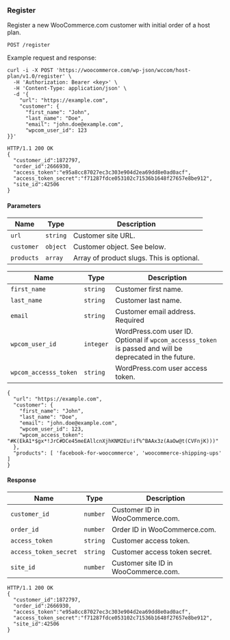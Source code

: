 ### Register

Register a new WooCommerce.com customer with initial order of a host plan.

```
POST /register
```

Example request and response:

```
curl -i -X POST 'https://woocommerce.com/wp-json/wccom/host-plan/v1.0/register' \
  -H 'Authorization: Bearer <key>' \
  -H 'Content-Type: application/json' \
  -d '{
    "url": "https://example.com",
    "customer": {
      "first_name": "John",
      "last_name": "Doe",
      "email": "john.doe@example.com",
      "wpcom_user_id": 123
}}'

HTTP/1.1 200 OK
{
  "customer_id":1872797,
  "order_id":2666930,
  "access_token":"e95a8cc87027ec3c303e904d2ea69dd8e0ad0acf",
  "access_token_secret":"f71287fdce053102c71536b1648f27657e8be912",
  "site_id":42506
}
```

#### Parameters

| Name | Type | Description |
| ---- | ---- | ----------- |
| `url` | `string` | Customer site URL. |
| `customer` | `object` | Customer object. See below. |
| `products` | `array` | Array of product slugs. This is optional. |


| Name | Type | Description |
| ---- | ---- | ----------- |
| `first_name` | `string` | Customer first name. |
| `last_name` | `string` | Customer last name. |
| `email` | `string` | Customer email address. Required |
| `wpcom_user_id` | `integer` | WordPress.com user ID. Optional if `wpcom_accesss_token` is passed and will be deprecated in the future. |
| `wpcom_accesss_token` | `string` | WordPress.com user access token. |

```
{
  "url": "https://example.com",
  "customer": {
    "first_name": "John",
    "last_name": "Doe",
    "email": "john.doe@example.com",
    "wpcom_user_id": 123,
    "wpcom_access_token": "#K(EkA1*$gx*!JrC#DCe45meEAllcnXjhKNM2Eu!if%^BAAx3z(AaOw@t(CVFnjK)))"
  },
  "products": [ 'facebook-for-woocommerce', 'woocommerce-shipping-ups' ]
}
```

#### Response

| Name | Type | Description |
| ---- | ---- | ----------- |
| `customer_id` | `number` | Customer ID in WooCommerce.com. |
| `order_id` | `number` | Order ID in WooCommerce.com. |
| `access_token` | `string` | Customer access token. |
| `access_token_secret` | `string` | Customer access token secret. |
| `site_id` | `number` | Customer site ID in WooCommerce.com. |

```
HTTP/1.1 200 OK
{
  "customer_id":1872797,
  "order_id":2666930,
  "access_token":"e95a8cc87027ec3c303e904d2ea69dd8e0ad0acf",
  "access_token_secret":"f71287fdce053102c71536b1648f27657e8be912",
  "site_id":42506
}
```